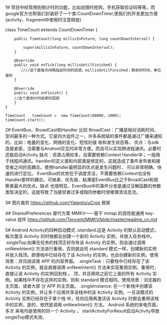   1# 项目中经常用到倒计时的功能，比如说限时抢购，手机获取验证码等等。而google官方也帮我们封装好了一个类:CountDownTimer,使我们的开发更加方便(activity、fragment中使用时注意释放)

   class TimeCount extends CountDownTimer {
   
        public TimeCount(long millisInFuture, long countDownInterval) {
        
            super(millisInFuture, countDownInterval);
        }

        @Override
        public void onTick(long millisUntilFinished) {
           ////这个是每次间隔指定时间的回调，millisUntilFinished：剩余的时间，单位毫秒
        }

        @Override
        public void onFinish() {
        //这个是倒计时结束的回调
        }
    }
    
    TimeCount   timeCount =  new TimeCount(60000, 1000);
    timeCount.start();
 
 2# EventBus、BroadCast和Handler 比较
    BroadCast：广播是相对消耗时间、空间最多的一种方式。它是四大组件之一，许多系统级的事件都是通过广播来通知的，比如：电量的变化、网络的变化、短信的接     收和发生状态等。
    优点：与sdk连接紧密，当需要与Android交互时非常方便。而且可以实现跨进程通讯。必要时还能启动Activity
    缺点：资源占用较多，且需要依赖Context
    Handler中；一般用于线程间通讯。handler的定义类和内部类是绑定的，这就造成了事件发布者和接受者之间的高耦合。使用handler最明显的优点是发生问题时，     可以非常明确、快速的进行定位。
    EventBus的优势在于调度灵活，不需要依赖Context也没有Handler那样的耦合。可继承、优先级、粘滞是EventBus比之于BroadCast和观察者最大的优点。缺点     也很明显，EventBus中的事件分发是通过注解函数的参数类型决定的，这就导致了当接受者过多或相同参数时很难理清消息流。
    
3# 图片裁剪 https://github.com/Yalantis/uCrop 框架

4# SharedPreferences 替代方案 MMKV——基于 mmap 的高性能通用 key-value 组件 https://github.com/Tencent/MMKV/blob/master/readme_cn.md

5# Android Activity的四种启动模式
   .standard:这是 Activity 的默认启动模式，每次激活 Activity 的时候都会创建一个新的 Activity 实例，并放入任务栈中。
   .singleTop:如果在任务的栈顶正好存有该 Activity 的实例，则会通过调用 onNewIntent() 方法进行重用，否则就会同 standard 模式一样，创建新的实例               并放入栈顶。即便栈中已经存在了该 Activity 的实例，也会创建新的实例。使用场景：资讯阅读类 APP 的内容界面。
   .singleTask：只要栈中已经存在了该 Activity 的实例，就会直接调用 onNewIntent() 方法来实现重用实例。重用时，直接让该 Activity 的实例回到栈 。                 顶，并且移除之前它上面的所有 Activity 实例。如果栈中不存在这样的实例，则和 standard 模式相同。使用场景：浏览器的主页面，或者大部                 分 APP 的主页面。
   .singleInstance: 在一个新栈中创建该 Activity 的实例，并让多个应用共享该栈中的该 Activity 实例。一旦该模式的 Activity 实例已经存在于某个栈                       中，任何应用再激活该 Activity 时都会重用该栈中的实例，是的，依然是调用 onNewIntent() 方法。 Android 系统的来电页面，多次                     来电均是使用的同一个 Activity 。
   startActivityForResult启动Activity导致singleTop模式失效。
